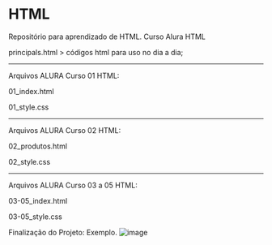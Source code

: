 # HTML
Repositório para aprendizado de HTML. Curso Alura HTML

principals.html > códigos html para uso no dia a dia;

-------------------------------------

Arquivos ALURA Curso 01 HTML: 

01_index.html 

01_style.css

------------------------------------

Arquivos ALURA Curso 02 HTML: 

02_produtos.html 

02_style.css

------------------------------------

Arquivos ALURA Curso 03 a 05 HTML: 

03-05_index.html

03-05_style.css

Finalização do Projeto: Exemplo. 
![image](https://user-images.githubusercontent.com/30131172/234705774-3b270896-1485-4cb4-bb5a-028b0839e852.png)


